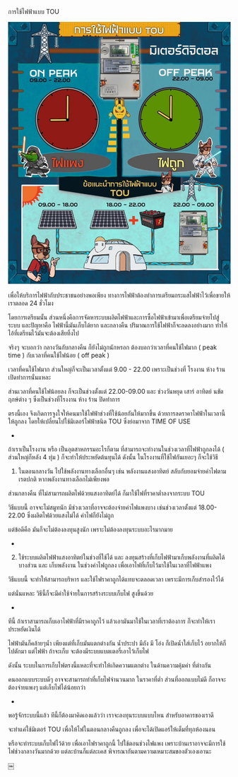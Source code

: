การใช้ไฟฟ้าแบบ TOU

![image](images/electric-tou-usage.jpeg)

เพื่อให้บริการไฟฟ้ากับประชาชนอย่างพอเพียง ทางการไฟฟ้าต้องทำการเตรียมกระแสไฟฟ้าไว้เพื่อขายให้เราตลอด 24 ชั่วโมง

โดยการเตรียมนั้น ส่วนหนึ่งคือการจัดหาระบบผลิตไฟฟ้าและการซื้อไฟฟ้าเข้ามาเพื่อเตรียมจ่ายไปสู่ระบบ และปัญหาคือ ไฟฟ้านี้มันเก็บได้ยาก
และกลางคืน ปริมาณการใช้ไฟฟ้าก็จะลดลงอย่างมาก ทำให้ไอ้ที่เตรียมไว้มันจะต้องเสียทิ้งไป

จริงๆ จะบอกว่า กลางวันกับกลางคืน ก็ยังไม่ถูกนักหรอก ต้องบอกว่าเวลาที่คนใช้ไฟมาก ( peak time ) กับเวลาที่คนใช้ไฟน้อย ( off peak )

เวลาที่คนใช้ไฟมาก ส่วนใหญ่ก็จะเป็นเวลาตั้งแต่ 9.00 - 22.00 เพราะเป็นช่วงที่ โรงงาน ห้าง ร้าน เปิดทำการนั่นแหละ

ส่วนเวลาที่คนใช้ไฟน้อยลง ก็จะเป็นช่วงตั้งแต่ 22.00-09.00 และ ช่วงวันหยุด เสาร์ อาทิตย์ นขัตฤกษ์ต่าง ๆ ซึ่งเป็นช่วงที่โรงงาน ห้าง ร้าน ปิดทำการ

ตรงนี้เอง จึงเกิดการจูงใจให้คนมาใช้ไฟฟ้าช่วงที่ใช้น้อยกันให้มากขึ้น ด้วยการลดราคาไฟฟ้าในเวลานี้ให้ถูกลง โดยให้เปลี่ยนไปใช้มิเตอร์ไฟฟ้าชนิด TOU ซึ่งย่อมาจาก TIME OF USE

-

ถ้าเราเป็นโรงงาน หรือ เป็นอุตสาหกรรมอะไรก็ตาม ที่สามารถจะทำงานในช่วงเวลาที่ไฟฟ้าถูกลงได้ ( ส่วนใหญ่ก็หลัง 4 ทุ่ม ) ก็จะทำให้ประหยัดต้นทุนได้ ดังนั้น ในโรงงานที่ใช้ไฟกันเยอะๆ ก็จะใช้วิธี

1. ในตอนกลางวัน ไปใช้พลังงานทางเลือกอื่นๆ เช่น พลังงานแสงอาทิตย์ สลับกับยอมจ่ายค่าไฟตามเรตปกติ หากพลังงานทางเลือกไม่เพียงพอ

ส่วนกลางคืน ที่ไม่สามารถผลิตไฟด้วยแสงอาทิตย์ได้ ก็มาใช้ไฟที่ราคาต่ำลงจากระบบ TOU

วิธีแบบนี้ อาจจะไม่สมูทนัก มีช่วงเวลาที่อาจจะต้องจ่ายค่าไฟแพงบาง เช่นช่วงเวลาตั้งแต่ 18.00-22.00 ซึ่งผลิตไฟด้วยแสงไม่ได้ ค่าไฟก็ยังไม่ถูก

แต่ข้อดีคือ มันก็จะไม่ต้องลงทุนสูงนัก เพราะไม่ต้องลงทุนระบบอะไรมากมาย

-

2. ใช้ระบบผลิตไฟฟ้าแสงอาทิตย์ในช่วงที่ใช้ได้ และ ลงทุนสร้างที่เก็บไฟฟ้ามาเก็บพลังงานที่ผลิตได้บางส่วน และ เก็บพลังงาน ในช่วงค่าไฟถูกลง เพื่อเอาไฟที่เก็บไว้มาใช้ในเวลาที่ไฟฟ้าแพง

วิธีแบบนี้ จะทำให้สามารถบริหาร และใช้ไฟราคาถูกได้แทบจะตลอดเวลา เพราะมีการเก็บสำรองไว้ได้

แต่นั่นแหละ วิธีนี้ก็จะมีค่าใช้จ่ายในการสร้างระบบเก็บไฟ สูงขึ้นด้วย

-

ทีนี้ ถ้าเราสามารถเก็บเอาไฟฟ้าที่มีราคาถูกไว้ แล้วเอามันมาใช้ในเวลาที่เราต้องการ ก็จะทำให้เราประหยัดเงินได้

ไฟฟ้ามันก็คล้ายๆน้ำ เพียงแต่ที่เก็บมันแตกต่างกัน
น้ำประปา มีถัง มี โอ่ง ก็เปิดน้ำใส่เก็บไว้ อยากให้ก็ไปตักมา
แต่ไฟฟ้า ถ้าจะเก็บ จะต้องมีระบบแบตเตอรี่เอาไว้เก็บไฟ

ดังนั้น ระบบในการเก็บไฟตรงนี้แหละที่จะทำให้เกิดความแตกต่าง ในด้านความคุ้มค่า ที่ต่างกัน

คนออกแบบระบบดีๆ อาจจะสามารถทำที่เก็บไฟจำนวนมาก ในราคาที่ต่ำ
ส่วนที่ออกแบบไม่ดี ก็อาจจะต้องจ่ายแพงๆ แต่เก็บไฟได้น้อยกว่า

-

พอรู้จักระบบนี้แล้ว ทีนี้ก็ต้องมาคิดเองแล้วว่า
เราจะลงทุนระบบแบบไหน สำหรับอาคารของเราดี

จะทำแค่ใช้มิเตอร์ TOU เพื่อให้ไฟในตอนกลางคืนถูกลง
เพื่อจะได้เปิดแอร์ให้เต็มที่ทุกห้องนอน

หรือจะทำระบบเก็บไฟไว้ด้วย
เพื่อเอาไฟราคาถูกนี้ ไปใช้ตอนช่วงไฟแพง
เพราะบ้านเราอาจจะมีการใช้ไฟช่วงกลางวันมากด้วย
แต่ละบ้านก็แต่ละเคส พิจารณากันตามความเหมาะสมของตัวเองเอานะ

￼